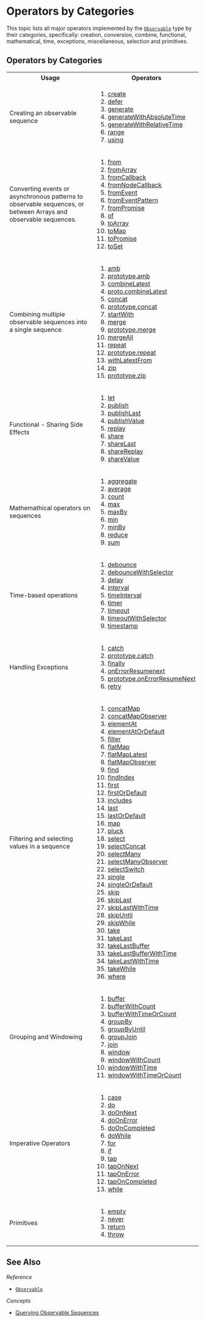# Operators by Categories #

This topic lists all major operators implemented by the [`Observable`](https://github.com/Reactive-Extensions/RxJS/blob/master/doc/api/core/observable.md) type by their categories, specifically: creation, conversion, combine, functional, mathematical, time, exceptions, miscellaneous, selection and primitives.

## Operators by Categories ##

<table>

   <th>Usage</th><th>Operators</th>
   <tr>
      <td>Creating an observable sequence</td>
      <td>
      <ol>
      <li><a href="https://github.com/Reactive-Extensions/RxJS/blob/master/doc/api/core/operators/create.md">create</a></li>
      <li><a href="https://github.com/Reactive-Extensions/RxJS/blob/master/doc/api/core/operators/defer.md">defer</a></li>
      <li><a href="https://github.com/Reactive-Extensions/RxJS/blob/master/doc/api/core/operators/generate.md">generate</a></li>
      <li><a href="https://github.com/Reactive-Extensions/RxJS/blob/master/doc/api/core/operators/generatewithabsolutetime.nd">generateWithAbsoluteTime</a></li>
      <li><a href="https://github.com/Reactive-Extensions/RxJS/blob/master/doc/api/core/operators/generatewithrelativetime.md">generateWithRelativeTime</a></li>
      <li><a href="https://github.com/Reactive-Extensions/RxJS/blob/master/doc/api/core/operators/rxobservablerangestart-count-scheduler">range</a></li>
      <li><a href="https://github.com/Reactive-Extensions/RxJS/blob/master/doc/api/core/operators/using.md">using</a></li>
      </ol>
      </td>
   </tr>
   <tr>
      <td>Converting events or asynchronous patterns to observable sequences, or between Arrays and observable sequences.</td>
      <td>
    	<ol>
      <li><a href="https://github.com/Reactive-Extensions/RxJS/blob/master/doc/api/core/operators/from.md">from</a></li>
    	<li><a href="https://github.com/Reactive-Extensions/RxJS/blob/master/doc/api/core/operators/fromarray.md">fromArray</a></li>
    	<li><a href="https://github.com/Reactive-Extensions/RxJS/blob/master/doc/api/core/operators/fromcallback.md">fromCallback</a></li>
    	<li><a href="https://github.com/Reactive-Extensions/RxJS/blob/master/doc/api/core/operators/fromnodecallback.md">fromNodeCallback</a></li>
    	<li><a href="https://github.com/Reactive-Extensions/RxJS/blob/master/doc/api/core/operators/fromevent.md">fromEvent</a></li>
    	<li><a href="https://github.com/Reactive-Extensions/RxJS/blob/master/doc/api/core/operators/fromeventpattern.md">fromEventPattern</a></li>
    	<li><a href="https://github.com/Reactive-Extensions/RxJS/blob/master/doc/api/core/operators/frompromise.md">fromPromise</a></li>
    	<li><a href="https://github.com/Reactive-Extensions/RxJS/blob/master/doc/api/core/operators/of.md">of</a></li>
      <li><a href="https://github.com/Reactive-Extensions/RxJS/blob/master/doc/api/core/operators/toarray.md">toArray</a></li>
      <li><a href="https://github.com/Reactive-Extensions/RxJS/blob/master/doc/api/core/operators/tomap.md">toMap</a></li>
      <li><a href="https://github.com/Reactive-Extensions/RxJS/blob/master/doc/api/core/operators/topromise.md">toPromise</a></li>
      <li><a href="https://github.com/Reactive-Extensions/RxJS/blob/master/doc/api/core/operators/toset.md">toSet</a></li>
    	</ol>
      </td>
   </tr>
   <tr>
   <td>
   Combining multiple observable sequences into a single sequence.
   </td>
   <td>
   <ol>
   <li><a href="https://github.com/Reactive-Extensions/RxJS/blob/master/doc/api/core/operators/amb.md">amb</a></li>
   <li><a href="https://github.com/Reactive-Extensions/RxJS/blob/master/doc/api/core/operators/ambproto.md">prototype.amb</a></li>
   <li><a href="https://github.com/Reactive-Extensions/RxJS/blob/master/doc/api/core/operators/combinelatest.md">combineLatest</a></li>
   <li><a href="https://github.com/Reactive-Extensions/RxJS/blob/master/doc/api/core/operators/combinelatestproto.md">proto.combineLatest</a></li>
   <li><a href="https://github.com/Reactive-Extensions/RxJS/blob/master/doc/api/core/operators/concat.md">concat</a></li>
   <li><a href="https://github.com/Reactive-Extensions/RxJS/blob/master/doc/api/core/operators/concatproto.md">prototype.concat</a></li>
   <li><a href="https://github.com/Reactive-Extensions/RxJS/blob/master/doc/api/core/operators/startwith.md">startWith</a></li>
   <li><a href="https://github.com/Reactive-Extensions/RxJS/blob/master/doc/api/core/operators/merge.md">merge</a></li>
   <li><a href="https://github.com/Reactive-Extensions/RxJS/blob/master/doc/api/core/operators/mergeproto.md">prototype.merge</a></li>
   <li><a href="https://github.com/Reactive-Extensions/RxJS/blob/master/doc/api/core/operators/mergeall.md">mergeAll</a></li>
   <li><a href="https://github.com/Reactive-Extensions/RxJS/blob/master/doc/api/core/operators/repeat.md">repeat</a></li>
   <li><a href="https://github.com/Reactive-Extensions/RxJS/blob/master/doc/api/core/operators/repeatproto.md">prototype.repeat</a></li>
   <li><a href="https://github.com/Reactive-Extensions/RxJS/blob/master/doc/api/core/operators/withlatestfrom.md">withLatestFrom</a></li>
   <li><a href="https://github.com/Reactive-Extensions/RxJS/blob/master/doc/api/core/operators/zip.md">zip</a></li>
   <li><a href="https://github.com/Reactive-Extensions/RxJS/blob/master/doc/api/core/operators/zipproto.md">prototype.zip</a></li>
   </ol>
   </td>
   </tr>
   <tr>
   <td>Functional - Sharing Side Effects</td>
   <td>
   <ol>
   <li><a href="https://github.com/Reactive-Extensions/RxJS/blob/master/doc/api/core/operators/let.md">let</a></li>
   <li><a href="https://github.com/Reactive-Extensions/RxJS/blob/master/doc/api/core/operators/publish.md">publish</a></li>
   <li><a href="https://github.com/Reactive-Extensions/RxJS/blob/master/doc/api/core/operators/publishlast.md">publishLast</a></li>
   <li><a href="https://github.com/Reactive-Extensions/RxJS/blob/master/doc/api/core/operators/publishvalue.md">publishValue</a></li>
   <li><a href="https://github.com/Reactive-Extensions/RxJS/blob/master/doc/api/core/operators/replay.md">replay</a></li>
   <li><a href="https://github.com/Reactive-Extensions/RxJS/blob/master/doc/api/core/operators/share.md">share</a></li>
   <li><a href="https://github.com/Reactive-Extensions/RxJS/blob/master/doc/api/core/operators/sharelast.md">shareLast</a></li>
   <li><a href="https://github.com/Reactive-Extensions/RxJS/blob/master/doc/api/core/operators/sharereplay.md">shareReplay</a></li>
   <li><a href="https://github.com/Reactive-Extensions/RxJS/blob/master/doc/api/core/operators/sharevalue.md">shareValue</a></li>
   </ol>
   </td>
   </tr>
   <tr>
   <td>Mathemathical operators on sequences</td>
   <td>
   <ol>
   <li><a href="https://github.com/Reactive-Extensions/RxJS/blob/master/doc/api/core/operators/aggregate.md">aggregate</a></li>
   <li><a href="https://github.com/Reactive-Extensions/RxJS/blob/master/doc/api/core/operators/average.md">average</a></li>
   <li><a href="https://github.com/Reactive-Extensions/RxJS/blob/master/doc/api/core/operators/count.md">count</a></li>
   <li><a href="https://github.com/Reactive-Extensions/RxJS/blob/master/doc/api/core/operators/max.md">max</a></li>
   <li><a href="https://github.com/Reactive-Extensions/RxJS/blob/master/doc/api/core/operators/maxby.md">maxBy</a></li>
   <li><a href="https://github.com/Reactive-Extensions/RxJS/blob/master/doc/api/core/operators/min.md">min</a></li>
   <li><a href="https://github.com/Reactive-Extensions/RxJS/blob/master/doc/api/core/operators/minby.md">minBy</a></li>
   <li><a href="https://github.com/Reactive-Extensions/RxJS/blob/master/doc/api/core/operators/reduce.md">reduce</a></li>
   <li><a href="https://github.com/Reactive-Extensions/RxJS/blob/master/doc/api/core/operators/sum.md">sum</a></li>
   </ol>
   </td>
   </tr>
   <tr>
   <td>Time-based operations</td>
   <td>
   <ol>
   <li><a href="https://github.com/Reactive-Extensions/RxJS/blob/master/doc/api/core/operators/debounce.md">debounce</a></li>
   <li><a href="https://github.com/Reactive-Extensions/RxJS/blob/master/doc/api/core/operators/debouncewithselector.md">debounceWithSelector</a></li>
   <li><a href="https://github.com/Reactive-Extensions/RxJS/blob/master/doc/api/core/operators/delay.md">delay</a></li>
   <li><a href="https://github.com/Reactive-Extensions/RxJS/blob/master/doc/api/core/operators/interval.md">interval</a></li>
   <li><a href="https://github.com/Reactive-Extensions/RxJS/blob/master/doc/api/core/operators/timeinterval.md">timeInterval</a></li>
   <li><a href="https://github.com/Reactive-Extensions/RxJS/blob/master/doc/api/core/operators/timer.md">timer</a></li>
   <li><a href="https://github.com/Reactive-Extensions/RxJS/blob/master/doc/api/core/operators/timeout.md">timeout</a></li>
   <li><a href="https://github.com/Reactive-Extensions/RxJS/blob/master/doc/api/core/operators/timeoutwithselector.md">timeoutWithSelector</a></li>
   <li><a href="https://github.com/Reactive-Extensions/RxJS/blob/master/doc/api/core/operators/timestamp.md">timestamp</a></li>
   </ol>
   </td>
   </tr>
   <tr>
   <td>Handling Exceptions</td>
   <td>
   <ol>
   <li><a href="https://github.com/Reactive-Extensions/RxJS/blob/master/doc/api/core/operators/catch.md">catch</a></li>
   <li><a href="https://github.com/Reactive-Extensions/RxJS/blob/master/doc/api/core/operators/catchproto.md">prototype.catch</a></li>
   <li><a href="https://github.com/Reactive-Extensions/RxJS/blob/master/doc/api/core/operators/finally.md">finally</a></li>
   <li><a href="https://github.com/Reactive-Extensions/RxJS/blob/master/doc/api/core/operators/onerrorresumenext.md">onErrorResumenext</a></li>
   <li><a href="https://github.com/Reactive-Extensions/RxJS/blob/master/doc/api/core/operators/onerrorresumenextproto.md">prototype.onErrorResumeNext</a></li>
   <li><a href="https://github.com/Reactive-Extensions/RxJS/blob/master/doc/api/core/operators/retry.md">retry</a></li>
   </ol>
   </td>
   </tr>
   <tr>
   <td>Filtering and selecting values in a sequence</td>
   <td>
   <ol>
   <li><a href="https://github.com/Reactive-Extensions/RxJS/blob/master/doc/api/core/operators/concatmap.md">concatMap</a></li>
   <li><a href="https://github.com/Reactive-Extensions/RxJS/blob/master/doc/api/core/operators/concatmapobserver.md">concatMapObserver</a></li>
   <li><a href="https://github.com/Reactive-Extensions/RxJS/blob/master/doc/api/core/operators/elementat.md">elementAt</a></li>
   <li><a href="https://github.com/Reactive-Extensions/RxJS/blob/master/doc/api/core/operators/elementatordefault.md">elementAtOrDefault</a></li>
   <li><a href="https://github.com/Reactive-Extensions/RxJS/blob/master/doc/api/core/operators/where.md">filter</a></li>
   <li><a href="https://github.com/Reactive-Extensions/RxJS/blob/master/doc/api/core/operators/selectmany.md">flatMap</a></li>
   <li><a href="https://github.com/Reactive-Extensions/RxJS/blob/master/doc/api/core/operators/flatmaplatest.md">flatMapLatest</a></li>
   <li><a href="https://github.com/Reactive-Extensions/RxJS/blob/master/doc/api/core/operators/flatmapobserver.md">flatMapObserver</a></li>
   <li><a href="https://github.com/Reactive-Extensions/RxJS/blob/master/doc/api/core/operators/find.md">find</a></li>
   <li><a href="https://github.com/Reactive-Extensions/RxJS/blob/master/doc/api/core/operators/findindex.md">findIndex</a></li>
   <li><a href="https://github.com/Reactive-Extensions/RxJS/blob/master/doc/api/core/operators/first.md">first</a></li>
   <li><a href="https://github.com/Reactive-Extensions/RxJS/blob/master/doc/api/core/operators/firstordefault.md">firstOrDefault</a></li>
   <li><a href="https://github.com/Reactive-Extensions/RxJS/blob/master/doc/api/core/operators/includes.md">includes</a></li>
   <li><a href="https://github.com/Reactive-Extensions/RxJS/blob/master/doc/api/core/operators/last.md">last</a></li>
   <li><a href="https://github.com/Reactive-Extensions/RxJS/blob/master/doc/api/core/operators/lastordefault.md">lastOrDefault</a></li>
   <li><a href="https://github.com/Reactive-Extensions/RxJS/blob/master/doc/api/core/operators/select.md">map</a></li>
   <li><a href="https://github.com/Reactive-Extensions/RxJS/blob/master/doc/api/core/operators/pluck.md">pluck</a></li>
   <li><a href="https://github.com/Reactive-Extensions/RxJS/blob/master/doc/api/core/operators/select.md">select</a></li>
   <li><a href="https://github.com/Reactive-Extensions/RxJS/blob/master/doc/api/core/operators/concatmap.md">selectConcat</a></li>
   <li><a href="https://github.com/Reactive-Extensions/RxJS/blob/master/doc/api/core/operators/selectmany.md">selectMany</a></li>
   <li><a href="https://github.com/Reactive-Extensions/RxJS/blob/master/doc/api/core/operators/selectmanyobserver.md">selectManyObserver</a></li>
   <li><a href="https://github.com/Reactive-Extensions/RxJS/blob/master/doc/api/core/operators/flatmaplatest.md">selectSwitch</a></li>
   <li><a href="https://github.com/Reactive-Extensions/RxJS/blob/master/doc/api/core/operators/single.md">single</a></li>
   <li><a href="https://github.com/Reactive-Extensions/RxJS/blob/master/doc/api/core/operators/singleordefault.md">singleOrDefault</a></li>
   <li><a href="https://github.com/Reactive-Extensions/RxJS/blob/master/doc/api/core/operators/skip.md">skip</a></li>
   <li><a href="https://github.com/Reactive-Extensions/RxJS/blob/master/doc/api/core/operators/skiplast.md">skipLast</a></li>
   <li><a href="https://github.com/Reactive-Extensions/RxJS/blob/master/doc/api/core/operators/skiplastwithtime.md">skipLastWithTime</a></li>
   <li><a href="https://github.com/Reactive-Extensions/RxJS/blob/master/doc/api/core/operators/skipuntil.md">skipUntil</a></li>
   <li><a href="https://github.com/Reactive-Extensions/RxJS/blob/master/doc/api/core/operators/skipwhile.md">skipWhile</a></li>
   <li><a href="https://github.com/Reactive-Extensions/RxJS/blob/master/doc/api/core/operators/take.md">take</a></li>
   <li><a href="https://github.com/Reactive-Extensions/RxJS/blob/master/doc/api/core/operators/takelast.md">takeLast</a></li>
   <li><a href="https://github.com/Reactive-Extensions/RxJS/blob/master/doc/api/core/operators/takelastbuffer.md">takeLastBuffer</a></li>
   <li><a href="https://github.com/Reactive-Extensions/RxJS/blob/master/doc/api/core/operators/takelastbufferwithtime.md">takeLastBufferWithTime</a></li>
   <li><a href="https://github.com/Reactive-Extensions/RxJS/blob/master/doc/api/core/operators/takelastwithtime.md">takeLastWithTime</a></li>
   <li><a href="https://github.com/Reactive-Extensions/RxJS/blob/master/doc/api/core/operators/takewhile.md">takeWhile</a></li>
   <li><a href="https://github.com/Reactive-Extensions/RxJS/blob/master/doc/api/core/operators/where.md">where</a></li>
   </ol>
   </td>
   </tr>
   <tr>
   <td>Grouping and Windowing</td>
   <td>
   <ol>
   <li><a href="https://github.com/Reactive-Extensions/RxJS/blob/master/doc/api/core/operators/buffer.md">buffer</a></li>
   <li><a href="https://github.com/Reactive-Extensions/RxJS/blob/master/doc/api/core/operators/bufferiwthcount.md">bufferWithCount</a></li>
   <li><a href="https://github.com/Reactive-Extensions/RxJS/blob/master/doc/api/core/operators/bufferwithtimeorcount.md">bufferWithTimeOrCount</a></li>
   <li><a href="https://github.com/Reactive-Extensions/RxJS/blob/master/doc/api/core/operators/groupby.md">groupBy</a></li>
   <li><a href="https://github.com/Reactive-Extensions/RxJS/blob/master/doc/api/core/operators/groupbyuntil.md">groupByUntil</a></li>
   <li><a href="https://github.com/Reactive-Extensions/RxJS/blob/master/doc/api/core/operators/groupjoin.md">groupJoin</a></li>
   <li><a href="https://github.com/Reactive-Extensions/RxJS/blob/master/doc/api/core/operators/join.md">join</a></li>
   <li><a href="https://github.com/Reactive-Extensions/RxJS/blob/master/doc/api/core/operators/window.md">window</a></li>
   <li><a href="https://github.com/Reactive-Extensions/RxJS/blob/master/doc/api/core/operators/windowwithcount.md">windowWithCount</a></li>
   <li><a href="https://github.com/Reactive-Extensions/RxJS/blob/master/doc/api/core/operators/windowwithtime.md">windowWithTime</a></li>
   <li><a href="https://github.com/Reactive-Extensions/RxJS/blob/master/doc/api/core/operators/windowwithtimeorcount.md">windowWithTimeOrCount</a></li>
   </ol>
   </td>
   </tr>
   <tr>
   <td>Imperative Operators</td>
   <td>
   <ol>
  <li><a href="https://github.com/Reactive-Extensions/RxJS/blob/master/doc/api/core/operators/case.md">case</a></li>
  <li><a href="https://github.com/Reactive-Extensions/RxJS/blob/master/doc/api/core/operators/do.md">do</a></li>
  <li><a href="https://github.com/Reactive-Extensions/RxJS/blob/master/doc/api/core/operators/doonnext.md">doOnNext</a></li>
  <li><a href="https://github.com/Reactive-Extensions/RxJS/blob/master/doc/api/core/operators/doonerror.md">doOnError</a></li>
  <li><a href="https://github.com/Reactive-Extensions/RxJS/blob/master/doc/api/core/operators/dooncompleted.md">doOnCompleted</a></li>
  <li><a href="https://github.com/Reactive-Extensions/RxJS/blob/master/doc/api/core/operators/dowhile.md">doWhile</a></li>
  <li><a href="https://github.com/Reactive-Extensions/RxJS/blob/master/doc/api/core/operators/for.md">for</a></li>
  <li><a href="https://github.com/Reactive-Extensions/RxJS/blob/master/doc/api/core/operators/if.md">if</a></li>
  <li><a href="https://github.com/Reactive-Extensions/RxJS/blob/master/doc/api/core/operators/do.md">tap</a></li>
  <li><a href="https://github.com/Reactive-Extensions/RxJS/blob/master/doc/api/core/operators/doonnext.md">tapOnNext</a></li>
  <li><a href="https://github.com/Reactive-Extensions/RxJS/blob/master/doc/api/core/operators/doonerror.md">tapOnError</a></li>
  <li><a href="https://github.com/Reactive-Extensions/RxJS/blob/master/doc/api/core/operators/dooncompleted.md">tapOnCompleted</a></li>
   <li><a href="https://github.com/Reactive-Extensions/RxJS/blob/master/doc/api/core/operators/while.md">while</a></li>
   </ol>
   </td>
   </tr>
   <tr>
   <td>Primitives</td>
   <td>
   <ol>
   <li><a href="https://github.com/Reactive-Extensions/RxJS/blob/master/doc/api/core/operators/empty.md">empty</a></li>
   <li><a href="https://github.com/Reactive-Extensions/RxJS/blob/master/doc/api/core/operators/never.md">never</a></li>
   <li><a href="https://github.com/Reactive-Extensions/RxJS/blob/master/doc/api/core/operators/return.md">return</a></li>
   <li><a href="https://github.com/Reactive-Extensions/RxJS/blob/master/doc/api/core/operators/throw.md">throw</a></li>
   </ol>
   </td>
   </tr>
</table>

## See Also ##

*Reference*
 - [`Observable`](https://github.com/Reactive-Extensions/RxJS/blob/master/doc/api/core/observable.md)

*Concepts*
- [Querying Observable Sequences](querying.md)
